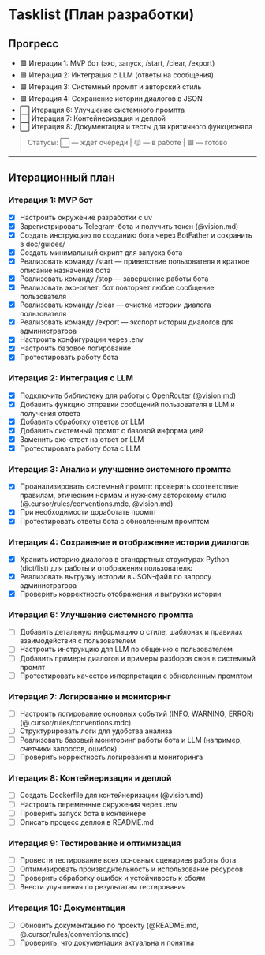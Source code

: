 # Tasklist (План разработки)

## Прогресс

- 🟩 Итерация 1: MVP бот (эхо, запуск, /start, /clear, /export)
- 🟩 Итерация 2: Интеграция с LLM (ответы на сообщения)
- 🟩 Итерация 3: Системный промпт и авторский стиль
- 🟩 Итерация 4: Сохранение истории диалогов в JSON
- ⬜️ Итерация 6: Улучшение системного промпта
- ⬜️ Итерация 7: Контейнеризация и деплой
- ⬜️ Итерация 8: Документация и тесты для критичного функционала

> Статусы: ⬜️ — ждет очереди | 🟡 — в работе | 🟩 — готово

---

## Итерационный план

### Итерация 1: MVP бот
- [x] Настроить окружение разработки с uv
- [x] Зарегистрировать Telegram-бота и получить токен (@vision.md)
- [x] Создать инструкцию по созданию бота через BotFather и сохранить в doc/guides/
- [x] Создать минимальный скрипт для запуска бота
- [x] Реализовать команду /start — приветствие пользователя и краткое описание назначения бота
- [x] Реализовать команду /stop — завершение работы бота
- [x] Реализовать эхо-ответ: бот повторяет любое сообщение пользователя
- [x] Реализовать команду /clear — очистка истории диалога пользователя
- [x] Реализовать команду /export — экспорт истории диалогов для администратора
- [x] Настроить конфигурации через .env
- [x] Настроить базовое логирование
- [x] Протестировать работу бота

### Итерация 2: Интеграция с LLM
- [x] Подключить библиотеку для работы с OpenRouter (@vision.md)
- [x] Добавить функцию отправки сообщений пользователя в LLM и получения ответа
- [x] Добавить обработку ответов от LLM
- [x] Добавить системный промпт с базовой информацией
- [x] Заменить эхо-ответ на ответ от LLM
- [x] Протестировать работу бота с LLM

### Итерация 3: Анализ и улучшение системного промпта
- [x] Проанализировать системный промпт: проверить соответствие правилам, этическим нормам и нужному авторскому стилю (@.cursor/rules/conventions.mdc, @vision.md)
- [x] При необходимости доработать промпт
- [x] Протестировать ответы бота с обновленным промптом

### Итерация 4: Сохранение и отображение истории диалогов
- [x] Хранить историю диалогов в стандартных структурах Python (dict/list) для работы и отображения пользователю
- [x] Реализовать выгрузку истории в JSON-файл по запросу администратора
- [x] Проверить корректность отображения и выгрузки истории

### Итерация 6: Улучшение системного промпта
- [ ] Добавить детальную информацию о стиле, шаблонах и правилах взаимодействия с пользователем
- [ ] Настроить инструкцию для LLM по общению с пользователем
- [ ] Добавить примеры диалогов и примеры разборов снов в системный промпт
- [ ] Протестировать качество интерпретации с обновленным промптом

### Итерация 7: Логирование и мониторинг
- [ ] Настроить логирование основных событий (INFO, WARNING, ERROR) (@.cursor/rules/conventions.mdc)
- [ ] Структурировать логи для удобства анализа
- [ ] Реализовать базовый мониторинг работы бота и LLM (например, счетчики запросов, ошибок)
- [ ] Проверить корректность логирования и мониторинга

### Итерация 8: Контейнеризация и деплой
- [ ] Создать Dockerfile для контейнеризации (@vision.md)
- [ ] Настроить переменные окружения через .env
- [ ] Проверить запуск бота в контейнере
- [ ] Описать процесс деплоя в README.md

### Итерация 9: Тестирование и оптимизация
- [ ] Провести тестирование всех основных сценариев работы бота
- [ ] Оптимизировать производительность и использование ресурсов
- [ ] Проверить обработку ошибок и устойчивость к сбоям
- [ ] Внести улучшения по результатам тестирования

### Итерация 10: Документация
- [ ] Обновить документацию по проекту (@README.md, @.cursor/rules/conventions.mdc)
- [ ] Проверить, что документация актуальна и понятна